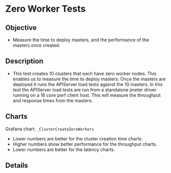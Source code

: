 # Zero Worker Tests

## Objective

* Measure the time to deploy masters, and the performance of the masters once created.

## Description

* This test creates 10 clusters that each have zero worker nodes. This enables us to measure the time to deploy masters. Once the masters are deployed it runs the APIServer load tests against the 10 masters. In this test the APIServer load tests are run from a standalone jmeter driver running on a 16 core perf client host. This will measure the throughput and response times from the masters.

## Charts

Grafana chart:  `_ClusterCreateZeroWorkers`

* Lower numbers are better for the cluster creation time charts.
* Higher numbers show better performance for the throughput charts.
* Lower numbers are better for the latency charts.

## Details
